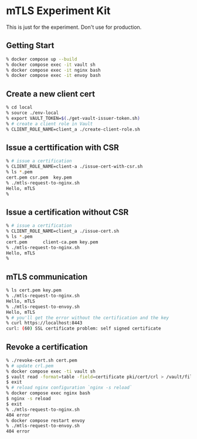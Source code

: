 # mTLS Experiment Kit

This is just for the experiment.
Don't use for production.

## Getting Start

```sh
% docker compose up --build
% docker compose exec -it vault sh
% docker compose exec -it nginx bash
% docker compose exec -it envoy bash
```

## Create a new client cert

```sh
% cd local
% source ./env-local
% export VAULT_TOKEN=$(./get-vault-issuer-token.sh)
% # create a client role in Vault
% CLIENT_ROLE_NAME=client_a ./create-client-role.sh 
```

## Issue a certtification with CSR

```sh
% # issue a certification
% CLIENT_ROLE_NAME=client-a ./issue-cert-with-csr.sh
% ls *.pem
cert.pem csr.pem  key.pem
% ./mtls-request-to-nginx.sh
Hello, mTLS
% 
```


## Issue a certification without CSR

```sh
% # issue a certification
% CLIENT_ROLE_NAME=client_a ./issue-cert.sh
% ls *.pem
cert.pem      client-ca.pem key.pem
% ./mtls-request-to-nginx.sh
Hello, mTLS
% 
```

## mTLS communication

```sh
% ls cert.pem key.pem
% ./mtls-request-to-nginx.sh
Hello, mTLS
% ./mtls-request-to-envoy.sh
Hello, mTLS
% # you'll get the error without the certification and the key
% curl https://localhost:8443
curl: (60) SSL certificate problem: self signed certificate
```

## Revoke a certification

```sh
% ./revoke-cert.sh cert.pem
% # update crl.pem
% docker compose exec -ti vault sh
$ vault read -format=table -field=certificate pki/cert/crl > /vault/file/crl.pem
$ exit
% # reload nginx configuration `nginx -s reload`
% docker compose exec nginx bash
$ nginx -s reload
$ exit
% ./mtls-request-to-nginx.sh
404 error
% docker compose restart envoy
% ./mtls-request-to-envoy.sh
404 error
```
